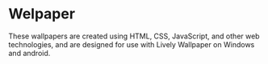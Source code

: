 # Welpaper
These wallpapers are created using HTML, CSS, JavaScript, and other web technologies, and are designed for use with Lively Wallpaper on Windows and android.
